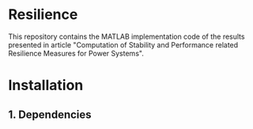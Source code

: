 # Resilience
This repository contains the MATLAB implementation code of the results presented in article "Computation of Stability and Performance related Resilience Measures for Power Systems".

# Installation 
## 1. Dependencies

